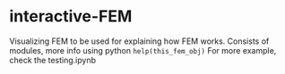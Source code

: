 # interactive-FEM
Visualizing FEM to be used for explaining how FEM works. Consists of modules, more info using python `help(this_fem_obj)`
For more example, check the testing.ipynb
